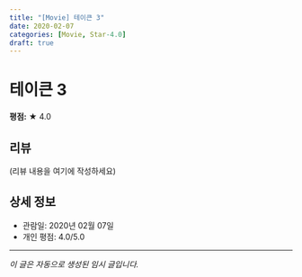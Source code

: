 ```yaml
---
title: "[Movie] 테이큰 3"
date: 2020-02-07
categories: [Movie, Star-4.0]
draft: true
---
```


# 테이큰 3

**평점:** ★ 4.0

## 리뷰

(리뷰 내용을 여기에 작성하세요)

## 상세 정보

- 관람일: 2020년 02월 07일
- 개인 평점: 4.0/5.0

---

*이 글은 자동으로 생성된 임시 글입니다.*
